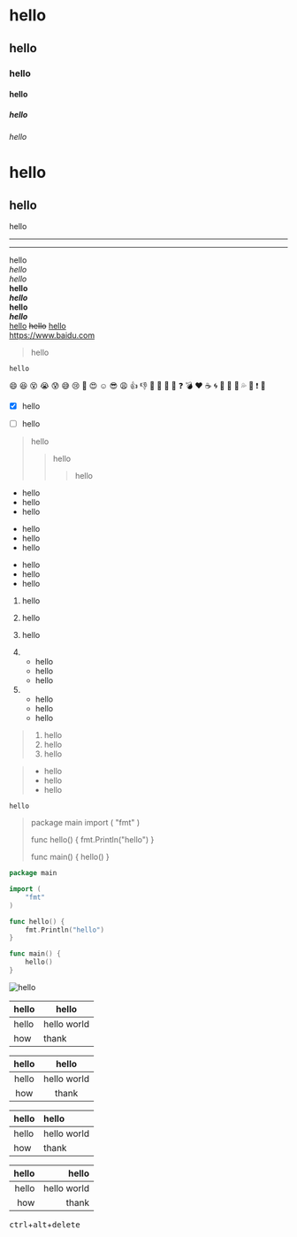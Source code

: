 # hello #

## hello ##

### hello ###

#### hello ####

##### hello #####

###### hello ######

hello
============
hello
------------
hello

***

---

hello  
*hello*  
_hello_  
**hello**  
***hello***  
__hello__  
___hello___  
<u>hello</u> 
~~hello~~
[hello](https://www.baidu.com)  
<https://www.baidu.com>  

> hello

`hello`

:smile: :laughing: :dizzy_face: :sob: :cold_sweat: :sweat_smile:  :cry: :triumph: :heart_eyes: :relaxed: :sunglasses: :weary: :+1: :-1: :100: :clap: :bell: :gift: :question: :bomb: :heart: :coffee: :cyclone: :bow: :kiss: :pray: :sweat_drops: :hankey: :exclamation: :anger:

- [x] hello

- [ ] hello

> hello
> > hello
> >
> > > hello

* hello
* hello
* hello

+ hello
+ hello
+ hello

- hello
- hello
- hello

1. hello
2. hello
3. hello


1.
	- hello
	- hello
	- hello
2.
	- hello
	- hello
	- hello

> 1. hello
> 2. hello
> 3. hello

> - hello
> - hello
> - hello

```
hello
```

> package main
> import (
> 	"fmt"
> )
>
> func hello() {
> 	fmt.Println("hello")
> }
>    
> func main() {
> 	hello()
> }

```go
package main

import (
	"fmt"
)

func hello() {
	fmt.Println("hello")
}

func main() {
	hello()
}
```

![hello](https://www.baidu.com/img/PCtm_d9c8750bed0b3c7d089fa7d55720d6cf.png)

|hello|hello|
|---|---|
|hello|hello world|
|how|thank|

|hello|hello|
|:---:|:---:|
|hello|hello world|
|how|thank|

|hello|hello|
|:---|:---|
|hello|hello world|
|how|thank|

|hello|hello|
|---:|---:|
|hello|hello world|
|how|thank|

<kbd>ctrl</kbd>+<kbd>alt</kbd>+<kbd>delete</kbd>